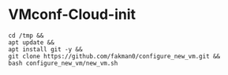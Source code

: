 # VMconf-Cloud-init

```
cd /tmp &&
apt update &&
apt install git -y &&
git clone https://github.com/fakman0/configure_new_vm.git &&
bash configure_new_vm/new_vm.sh
```
